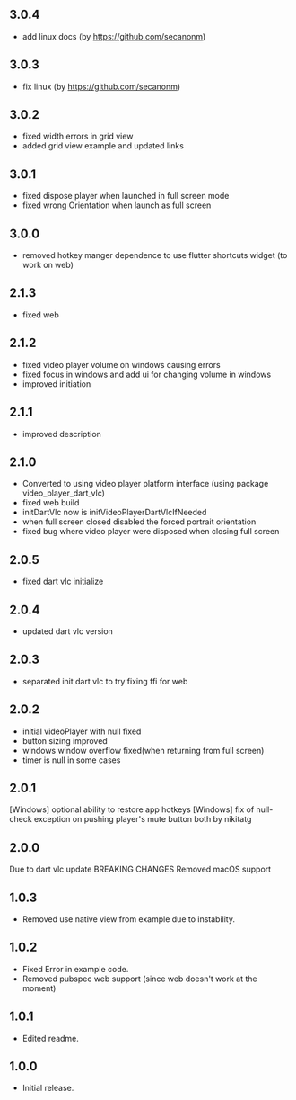 ## 3.0.4
* add linux docs (by https://github.com/secanonm)
## 3.0.3
* fix linux (by https://github.com/secanonm)

## 3.0.2
* fixed width errors in grid view 
* added grid view example and updated links
## 3.0.1
* fixed dispose player when launched in full screen mode
* fixed wrong Orientation when launch as full screen
## 3.0.0
* removed hotkey manger dependence to use flutter shortcuts widget (to work on web)
  
## 2.1.3
* fixed web

## 2.1.2
* fixed video player volume on windows causing errors
* fixed focus in windows and add ui for changing volume in windows
* improved initiation 

## 2.1.1
* improved description
 
## 2.1.0
* Converted to using video player platform interface (using package video_player_dart_vlc)
* fixed web build
* initDartVlc now is initVideoPlayerDartVlcIfNeeded
* when full screen closed disabled the forced portrait orientation 
* fixed bug where video player were disposed when closing full screen

## 2.0.5
* fixed dart vlc initialize

## 2.0.4
* updated dart vlc version

## 2.0.3
* separated init dart vlc to try fixing ffi for web

## 2.0.2
* initial videoPlayer with null fixed
* button sizing improved
* windows window overflow fixed(when returning from full screen)
* timer is null in some cases
## 2.0.1
[Windows] optional ability to restore app hotkeys
[Windows] fix of null-check exception on pushing player's mute button
both by nikitatg
## 2.0.0
Due to dart vlc update 
    BREAKING CHANGES
    Removed macOS support
## 1.0.3
* Removed use native view from example due to instability.
## 1.0.2
* Fixed Error in example code.
* Removed pubspec web support (since web doesn't work at the moment)


## 1.0.1
* Edited readme.

## 1.0.0
* Initial release.
